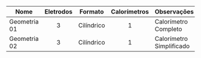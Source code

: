 | Nome         | Eletrodos   | Formato 	  | Calorímetros  | Observações               |
|--------------|:-----------:|------------|:-------------:|---------------------------|
| Geometria 01 |      3	     | Cilíndrico |       1       | Calorímetro Completo
| Geometria 02 |      3      | Cilíndrico |       1       | Calorímetro Simplificado
